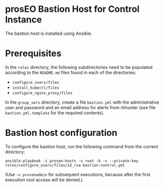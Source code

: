 prosEO Bastion Host for Control Instance
========================================

The bastion host is installed using Ansible.


# Prerequisites

In the `roles` directory, the following subdirectories need to be populated according to the `README.md` files
found in each of the directories:
- `configure_users/files`
- `install_kubectl/files`
- `configure_nginx_proxy/files`

In the `group_vars` directory, create a file `bastion.yml` with the administrative user and password and an
email address for alerts from rkhunter (see file `bastion.yml.template` for the required contents).


# Bastion host configuration

To configure the bastion host, run the following command from the current directory:
```
ansible-playbook -i proseo-hosts -u root -b -v --private-key roles/configure_users/files/id_rsa bastion-control.yml
```
(Use `-u proseoadmin` for subsequent executions, because after the first execution root access will be denied.)

